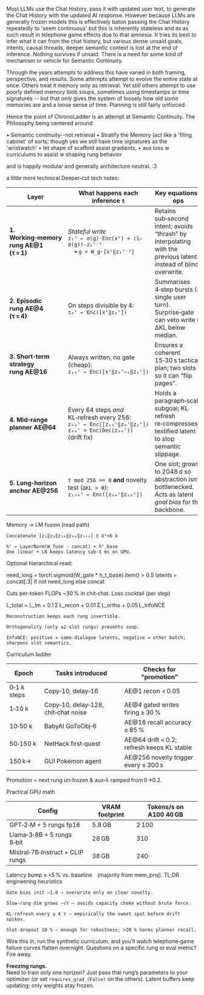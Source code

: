 
Most LLMs use the Chat History, pass it with updated user text, to generate the Chat History with the updated AI response. 
However because LLMs are generally frozen models this is effectively baton passing the Chat History repeatedly to 'seem continuous' but this is inherently stateless and as
as such result in telephone game effects due to that amnesia. It tries its best to infer what it can from the chat history, but various dense unsaid goals, intents, causal threads,
deeper semantic context is lost at the end of inference. Nothing survives if unsaid.
There is a need for some kind of mechanism or vehicle for Semantic Continuity. 

Through the years attempts to address this have varied in both framing, perspective, and results.
Some attempts attempt to evolve the entire state at once.
Others treat it memory only as retrieval.
Yet still others attempt to use poorly defined memory blob soups, sometimes using timestamps or time signatures -- but that only gives the system of loosely how old
some memories are and a loose sense of time. Planning is still fairly unforced.

Hence the point of ChronoLadder is an attempt at Semantic Continuity.
The Philosophy being centered around:

• Semantic continuity--not retrieval
• Stratify the Memory  (act like a 'filing cabinet' of sorts; though yes we still have time signatures as the 'wristwatch'
• let shape of scaffold assist gradients, 
• aux loss w curriculums to assist w shaping rung behavior

and is happily modular and generally architecture neutral. :3


a little more technical Deeper‑cut tech notes: 

| Layer                                    | What happens each inference `t`                                                                                   | Key equations / ops                                                                                              | Why it matters |
| ---------------------------------------- | ----------------------------------------------------------------------------------------------------------------- | ---------------------------------------------------------------------------------------------------------------- | -------------- |
| **1. Working‑memory rung AE\@1 (τ = 1)** | *Stateful write*<br>`z₁ᵗ ← σ(g)·Enc(xᵗ) + (1–σ(g))·z₁ᵗ⁻¹`<br> • `g = W_g·[xᵗ‖z₁ᵗ⁻¹]`                              | Retains sub‑second intent; avoids “thrash” by interpolating with the previous latent instead of blind overwrite. |                |
| **2. Episodic rung AE\@4 (τ = 4)**       | On steps divisible by 4:<br>`z₄ᵗ ← Enc([xᵗ‖z₁ᵗ])`                                                                 | Summarises 4‑step bursts (≈ single user turn). Surprise‑gate can veto write if ΔKL below median.                 |                |
| **3. Short‑term strategy rung AE\@16**   | Always written, no gate (cheap):<br>`z₁₆ᵗ ← Enc([xᵗ‖z₄ᵗ‒₁‖z₁ᵗ])`                                                  | Ensures a coherent 15‑30 s tactical plan; two slots so it can “flip pages”.                                      |                |
| **4. Mid‑range planner AE\@64**          | Every 64 steps *and* KL‑refresh every 256:<br>`z₆₄ᵗ ← Enc([z₁₆ᵗ‖z₄ᵗ‖z₁ᵗ])`<br>`z₆₄ᵗ = Enc(Dec(z₆₄ᵗ))` (drift fix) | Holds a paragraph‑scale subgoal; KL refresh re‑compresses textified latent to stop semantic slippage.            |                |
| **5. Long‑horizon anchor AE\@256**       | `t mod 256 == 0` **and** novelty test (`ΔKL > θ`):<br>`z₂₅₆ᵗ ← Enc([z₆₄ᵗ‖z₁₆ᵗ])`                                  | One slot; grows to 2048 d so abstraction isn’t bottlenecked. Acts as latent *goal bias* for the backbone.        |                |

Memory → LM fusion (read path)

    Concatenate [z₁‖z₄‖z₁₆‖z₆₄‖z₂₅₆] ∈ ℝ¹×6 k

    hᵗ ← LayerNorm(W_fuse · concat) + hᵗ_base
    One linear + LN keeps latency sub‑1 ms on GPU.

Optional hierarchical read:

need_long = torch.sigmoid(W_gate * h_t_base).item() > 0.5
latents = concat[:3] if not need_long else concat

Cuts per‑token FLOPs ~30 % in chit‑chat.
Loss cocktail (per step)

L_total = L_lm + 0.1 Σ L_recon + 0.01 Σ L_ortho + 0.05 L_InfoNCE

    Reconstruction keeps each rung invertible.

    Orthogonality (only ≥2‑slot rungs) prevents soup.

    InfoNCE: positive = same‑dialogue latents, negative = other batch; sharpens slot semantics.

Curriculum ladder

| Epoch       | Tasks introduced                    | Checks for “promotion”                      |
| ----------- | ----------------------------------- | ------------------------------------------- |
| 0‑1 k steps | Copy‑10, delay‑16                   | AE\@1 recon < 0.05                          |
| 1‑10 k      | Copy‑10, delay‑128, chit‑chat noise | AE\@4 gated writes firing ≥ 30 %            |
| 10‑50 k     | BabyAI GoToObj‑6                    | AE\@16 recall accuracy ≥ 85 %               |
| 50‑150 k    | NetHack first‑quest                 | AE\@64 drift < 0.2; refresh keeps KL stable |
| 150 k→      | GUI Pokémon agent                   | AE\@256 novelty trigger every ≤ 300 s       |


Promotion = next rung un‑frozen & aux‑λ ramped from 0→0.2.


Practical GPU math

| Config                           | VRAM footprint | Tokens/s on A100 40 GB |
| -------------------------------- | -------------- | ---------------------- |
| GPT‑2‑M + 5 rungs fp16           | 5.8 GB         | 2 100                  |
| Llama‑3‑8B + 5 rungs 8‑bit       | 28 GB          | 310                    |
| Mistral‑7B‑Instruct + CLIP rungs | 38 GB          | 240                    |


Latency bump ≈ +5 % vs. baseline (majority from mem_proj).
TL;DR engineering heuristics

    Gate bias init −1.0 ⇒ overwrite only on clear novelty.

    Slow‑rung dim grows ~√τ – avoids capacity choke without brute force.

    KL‑refresh every ≥ 4 τ – empirically the sweet spot before drift spikes.

    Slot‑dropout 10 % – enough for robustness; >20 % harms planner recall.

Wire this in, run the synthetic curriculum, and you’ll watch telephone‑game failure curves flatten overnight. Questions on a specific rung or eval metric? Fire away.

**Freezing rungs.**  
Need to train only one horizon? Just pass that rung’s parameters to your optimizer (or set
`requires_grad_(False)` on the others). Latent buffers keep updating; only weights stay frozen.
